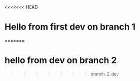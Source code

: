 <<<<<<< HEAD
# Hello from first dev on branch 1
=======
# hello from dev on branch 2
>>>>>>> branch_2_dev
